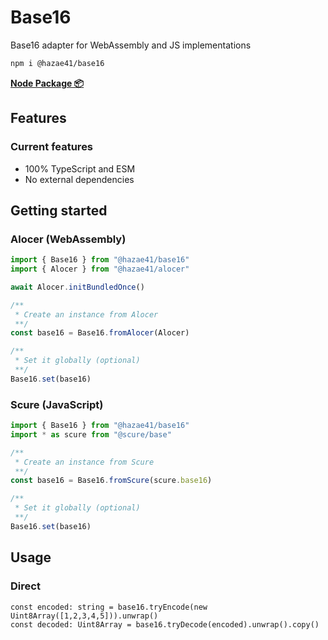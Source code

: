 # Base16

Base16 adapter for WebAssembly and JS implementations

```bash
npm i @hazae41/base16
```

[**Node Package 📦**](https://www.npmjs.com/package/@hazae41/base16)

## Features

### Current features
- 100% TypeScript and ESM
- No external dependencies

## Getting started

### Alocer (WebAssembly)

```typescript
import { Base16 } from "@hazae41/base16"
import { Alocer } from "@hazae41/alocer"

await Alocer.initBundledOnce()

/**
 * Create an instance from Alocer
 **/
const base16 = Base16.fromAlocer(Alocer)

/**
 * Set it globally (optional)
 **/
Base16.set(base16)
```

### Scure (JavaScript)

```typescript
import { Base16 } from "@hazae41/base16"
import * as scure from "@scure/base"

/**
 * Create an instance from Scure
 **/
const base16 = Base16.fromScure(scure.base16)

/**
 * Set it globally (optional)
 **/
Base16.set(base16)
```

## Usage

### Direct

```tsx
const encoded: string = base16.tryEncode(new Uint8Array([1,2,3,4,5])).unwrap()
const decoded: Uint8Array = base16.tryDecode(encoded).unwrap().copy()
```